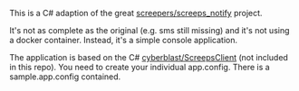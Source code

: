 This is a C# adaption of the great [screepers/screeps_notify](https://github.com/screepers/screeps_notify) project. 

It's not as complete as the original (e.g. sms still missing) and it's not using a docker container. Instead, it's a simple console application. 

The application is based on the C# [cyberblast/ScreepsClient](https://github.com/cyberblast/ScreepsClient) (not included in this repo). 
You need to create your individual app.config. There is a sample.app.config contained.
